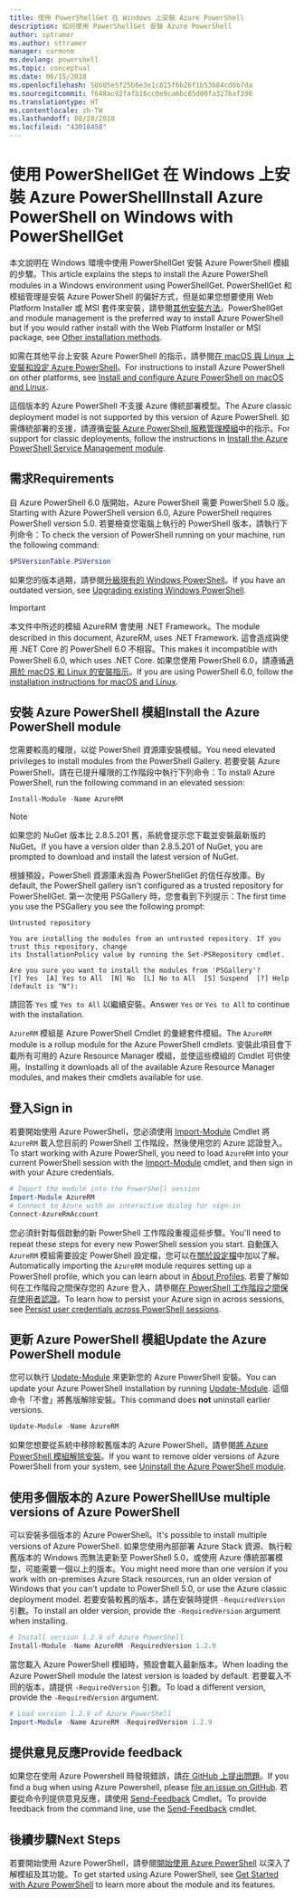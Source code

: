 ```yaml
---
title: 使用 PowerShellGet 在 Windows 上安裝 Azure PowerShell
description: 如何使用 PowerShellGet 安裝 Azure PowerShell
author: sptramer
ms.author: sttramer
manager: carmonm
ms.devlang: powershell
ms.topic: conceptual
ms.date: 06/15/2018
ms.openlocfilehash: 50b05e5f25b6e3e1c815f6b26f1b53b84cd0b7da
ms.sourcegitcommit: f648ac92fafb16cc0e9ca6bc85d00fa327baf396
ms.translationtype: HT
ms.contentlocale: zh-TW
ms.lasthandoff: 08/28/2018
ms.locfileid: "43018458"
---
```

# <a name="install-azure-powershell-on-windows-with-powershellget"></a><span data-ttu-id="6598a-103">使用 PowerShellGet 在 Windows 上安裝 Azure PowerShell</span><span class="sxs-lookup"><span data-stu-id="6598a-103">Install Azure PowerShell on Windows with PowerShellGet</span></span>

<span data-ttu-id="6598a-104">本文說明在 Windows 環境中使用 PowerShellGet 安裝 Azure PowerShell 模組的步驟。</span><span class="sxs-lookup"><span data-stu-id="6598a-104">This article explains the steps to install the Azure PowerShell modules in a Windows environment using PowerShellGet.</span></span> <span data-ttu-id="6598a-105">PowerShellGet 和模組管理是安裝 Azure PowerShell 的偏好方式，但是如果您想要使用 Web Platform Installer 或 MSI 套件來安裝，請參閱[其他安裝方法](other-install.md)。</span><span class="sxs-lookup"><span data-stu-id="6598a-105">PowerShellGet and module management is the preferred way to install Azure PowerShell but if you would rather install with the Web Platform Installer or MSI package, see [Other installation methods](other-install.md).</span></span>

<span data-ttu-id="6598a-106">如需在其他平台上安裝 Azure PowerShell 的指示，請參閱[在 macOS 與 Linux 上安裝和設定 Azure PowerShell](install-azurermps-maclinux.md)。</span><span class="sxs-lookup"><span data-stu-id="6598a-106">For instructions to install Azure PowerShell on other platforms, see [Install and configure Azure PowerShell on macOS and Linux](install-azurermps-maclinux.md).</span></span>

<span data-ttu-id="6598a-107">這個版本的 Azure PowerShell 不支援 Azure 傳統部署模型。</span><span class="sxs-lookup"><span data-stu-id="6598a-107">The Azure classic deployment model is not supported by this version of Azure PowerShell.</span></span> <span data-ttu-id="6598a-108">如需傳統部署的支援，請遵循[安裝 Azure PowerShell 服務管理模組](/powershell/azure/servicemanagement/install-azure-ps)中的指示。</span><span class="sxs-lookup"><span data-stu-id="6598a-108">For support for classic deployments, follow the instructions in [Install the Azure PowerShell Service Management module](/powershell/azure/servicemanagement/install-azure-ps).</span></span>

## <a name="requirements"></a><span data-ttu-id="6598a-109">需求</span><span class="sxs-lookup"><span data-stu-id="6598a-109">Requirements</span></span>

<span data-ttu-id="6598a-110">自 Azure PowerShell 6.0 版開始，Azure PowerShell 需要 PowerShell 5.0 版。</span><span class="sxs-lookup"><span data-stu-id="6598a-110">Starting with Azure PowerShell version 6.0, Azure PowerShell requires PowerShell version 5.0.</span></span> <span data-ttu-id="6598a-111">若要檢查您電腦上執行的 PowerShell 版本，請執行下列命令：</span><span class="sxs-lookup"><span data-stu-id="6598a-111">To check the version of PowerShell running on your machine, run the following command:</span></span>

```powershell
$PSVersionTable.PSVersion
```

<span data-ttu-id="6598a-112">如果您的版本過期，請參閱[升級現有的 Windows PowerShell](/powershell/scripting/setup/installing-windows-powershell?view=powershell-6#upgrading-existing-windows-powershell)。</span><span class="sxs-lookup"><span data-stu-id="6598a-112">If you have an outdated version, see [Upgrading existing Windows PowerShell](/powershell/scripting/setup/installing-windows-powershell?view=powershell-6#upgrading-existing-windows-powershell).</span></span>

> [!IMPORTANT]
> <span data-ttu-id="6598a-113">本文件中所述的模組 AzureRM 會使用 .NET Framework。</span><span class="sxs-lookup"><span data-stu-id="6598a-113">The module described in this document, AzureRM, uses .NET Framework.</span></span> <span data-ttu-id="6598a-114">這會造成與使用 .NET Core 的 PowerShell 6.0 不相容。</span><span class="sxs-lookup"><span data-stu-id="6598a-114">This makes it incompatible with PowerShell 6.0, which uses .NET Core.</span></span> <span data-ttu-id="6598a-115">如果您使用 PowerShell 6.0，請遵循[適用於 macOS 和 Linux 的安裝指示](install-azurermps-maclinux.md)。</span><span class="sxs-lookup"><span data-stu-id="6598a-115">If you are using PowerShell 6.0, follow the [installation instructions for macOS and Linux](install-azurermps-maclinux.md).</span></span>

## <a name="install-the-azure-powershell-module"></a><span data-ttu-id="6598a-116">安裝 Azure PowerShell 模組</span><span class="sxs-lookup"><span data-stu-id="6598a-116">Install the Azure PowerShell module</span></span>

<span data-ttu-id="6598a-117">您需要較高的權限，以從 PowerShell 資源庫安裝模組。</span><span class="sxs-lookup"><span data-stu-id="6598a-117">You need elevated privileges to install modules from the PowerShell Gallery.</span></span> <span data-ttu-id="6598a-118">若要安裝 Azure PowerShell，請在已提升權限的工作階段中執行下列命令：</span><span class="sxs-lookup"><span data-stu-id="6598a-118">To install Azure PowerShell, run the following command in an elevated session:</span></span>

```powershell
Install-Module -Name AzureRM
```

> [!NOTE]
> <span data-ttu-id="6598a-119">如果您的 NuGet 版本比 2.8.5.201 舊，系統會提示您下載並安裝最新版的 NuGet。</span><span class="sxs-lookup"><span data-stu-id="6598a-119">If you have a version older than 2.8.5.201 of NuGet, you are prompted to download and install the latest version of NuGet.</span></span>

<span data-ttu-id="6598a-120">根據預設，PowerShell 資源庫未設為 PowerShellGet 的信任存放庫。</span><span class="sxs-lookup"><span data-stu-id="6598a-120">By default, the PowerShell gallery isn't configured as a trusted repository for PowerShellGet.</span></span> <span data-ttu-id="6598a-121">第一次使用 PSGallery 時，您會看到下列提示：</span><span class="sxs-lookup"><span data-stu-id="6598a-121">The first time you use the PSGallery you see the following prompt:</span></span>

```output
Untrusted repository

You are installing the modules from an untrusted repository. If you trust this repository, change
its InstallationPolicy value by running the Set-PSRepository cmdlet.

Are you sure you want to install the modules from 'PSGallery'?
[Y] Yes  [A] Yes to All  [N] No  [L] No to All  [S] Suspend  [?] Help (default is "N"):
```

<span data-ttu-id="6598a-122">請回答 `Yes` 或 `Yes to All` 以繼續安裝。</span><span class="sxs-lookup"><span data-stu-id="6598a-122">Answer `Yes` or `Yes to All` to continue with the installation.</span></span>

<span data-ttu-id="6598a-123">`AzureRM` 模組是 Azure PowerShell Cmdlet 的彙總套件模組。</span><span class="sxs-lookup"><span data-stu-id="6598a-123">The `AzureRM` module is a rollup module for the Azure PowerShell cmdlets.</span></span> <span data-ttu-id="6598a-124">安裝此項目會下載所有可用的 Azure Resource Manager 模組，並使這些模組的 Cmdlet 可供使用。</span><span class="sxs-lookup"><span data-stu-id="6598a-124">Installing it downloads all of the available Azure Resource Manager modules, and makes their cmdlets available for use.</span></span>

## <a name="sign-in"></a><span data-ttu-id="6598a-125">登入</span><span class="sxs-lookup"><span data-stu-id="6598a-125">Sign in</span></span>

<span data-ttu-id="6598a-126">若要開始使用 Azure PowerShell，您必須使用 [Import-Module](/powershell/module/Microsoft.PowerShell.Core/Import-Module) Cmdlet 將 `AzureRM` 載入您目前的 PowerShell 工作階段，然後使用您的 Azure 認證登入。</span><span class="sxs-lookup"><span data-stu-id="6598a-126">To start working with Azure PowerShell, you need to load `AzureRM` into your current PowerShell session with the [Import-Module](/powershell/module/Microsoft.PowerShell.Core/Import-Module) cmdlet, and then sign in with your Azure credentials.</span></span>

```powershell
# Import the module into the PowerShell session
Import-Module AzureRM
# Connect to Azure with an interactive dialog for sign-in
Connect-AzureRmAccount
```

<span data-ttu-id="6598a-127">您必須針對每個啟動的新 PowerShell 工作階段重複這些步驟。</span><span class="sxs-lookup"><span data-stu-id="6598a-127">You'll need to repeat these steps for every new PowerShell session you start.</span></span> <span data-ttu-id="6598a-128">自動匯入 `AzureRM` 模組需要設定 PowerShell 設定檔，您可以在[關於設定檔](/powershell/module/microsoft.powershell.core/about/about_profiles)中加以了解。</span><span class="sxs-lookup"><span data-stu-id="6598a-128">Automatically importing the `AzureRM` module requires setting up a PowerShell profile, which you can learn about in [About Profiles](/powershell/module/microsoft.powershell.core/about/about_profiles).</span></span>
<span data-ttu-id="6598a-129">若要了解如何在工作階段之間保存您的 Azure 登入，請參閱[在 PowerShell 工作階段之間保存使用者認證](context-persistence.md)。</span><span class="sxs-lookup"><span data-stu-id="6598a-129">To learn how to persist your Azure sign in across sessions, see [Persist user credentials across PowerShell sessions](context-persistence.md).</span></span>

## <a name="update-the-azure-powershell-module"></a><span data-ttu-id="6598a-130">更新 Azure PowerShell 模組</span><span class="sxs-lookup"><span data-stu-id="6598a-130">Update the Azure PowerShell module</span></span>

<span data-ttu-id="6598a-131">您可以執行 [Update-Module](/powershell/module/powershellget/update-module) 來更新您的 Azure PowerShell 安裝。</span><span class="sxs-lookup"><span data-stu-id="6598a-131">You can update your Azure PowerShell installation by running [Update-Module](/powershell/module/powershellget/update-module).</span></span> <span data-ttu-id="6598a-132">這個命令「不會」將舊版解除安裝。</span><span class="sxs-lookup"><span data-stu-id="6598a-132">This command does __not__ uninstall earlier versions.</span></span>

```powershell
Update-Module -Name AzureRM
```

<span data-ttu-id="6598a-133">如果您想要從系統中移除較舊版本的 Azure PowerShell，請參閱[將 Azure PowerShell 模組解除安裝](uninstall-azurerm-ps.md)。</span><span class="sxs-lookup"><span data-stu-id="6598a-133">If you want to remove older versions of Azure PowerShell from your system, see [Uninstall the Azure PowerShell module](uninstall-azurerm-ps.md).</span></span>

## <a name="use-multiple-versions-of-azure-powershell"></a><span data-ttu-id="6598a-134">使用多個版本的 Azure PowerShell</span><span class="sxs-lookup"><span data-stu-id="6598a-134">Use multiple versions of Azure PowerShell</span></span>

<span data-ttu-id="6598a-135">可以安裝多個版本的 Azure PowerShell。</span><span class="sxs-lookup"><span data-stu-id="6598a-135">It's possible to install multiple versions of Azure PowerShell.</span></span> <span data-ttu-id="6598a-136">如果您使用內部部署 Azure Stack 資源、執行較舊版本的 Windows 而無法更新至 PowerShell 5.0，或使用 Azure 傳統部署模型，可能需要一個以上的版本。</span><span class="sxs-lookup"><span data-stu-id="6598a-136">You might need more than one version if you work with on-premises Azure Stack resources, run an older version of Windows that you can't update to PowerShell 5.0, or use the Azure classic deployment model.</span></span> <span data-ttu-id="6598a-137">若要安裝較舊的版本，請在安裝時提供 `-RequiredVersion` 引數。</span><span class="sxs-lookup"><span data-stu-id="6598a-137">To install an older version, provide the `-RequiredVersion` argument when installing.</span></span>

```powershell
# Install version 1.2.9 of Azure PowerShell
Install-Module -Name AzureRM -RequiredVersion 1.2.9
```

<span data-ttu-id="6598a-138">當您載入 Azure PowerShell 模組時，預設會載入最新版本。</span><span class="sxs-lookup"><span data-stu-id="6598a-138">When loading the Azure PowerShell module the latest version is loaded by default.</span></span> <span data-ttu-id="6598a-139">若要載入不同的版本，請提供 `-RequiredVersion` 引數。</span><span class="sxs-lookup"><span data-stu-id="6598a-139">To load a different version, provide the `-RequiredVersion` argument.</span></span>

```powershell
# Load version 1.2.9 of Azure PowerShell
Import-Module -Name AzureRM -RequiredVersion 1.2.9
```

## <a name="provide-feedback"></a><span data-ttu-id="6598a-140">提供意見反應</span><span class="sxs-lookup"><span data-stu-id="6598a-140">Provide feedback</span></span>

<span data-ttu-id="6598a-141">如果您在使用 Azure Powershell 時發現錯誤，請[在 GitHub 上提出問題](https://github.com/Azure/azure-powershell/issues)。</span><span class="sxs-lookup"><span data-stu-id="6598a-141">If you find a bug when using Azure Powershell, please [file an issue on GitHub](https://github.com/Azure/azure-powershell/issues).</span></span>
<span data-ttu-id="6598a-142">若要從命令列提供意見反應，請使用 [Send-Feedback](/powershell/module/azurerm.profile/send-feedback) Cmdlet。</span><span class="sxs-lookup"><span data-stu-id="6598a-142">To provide feedback from the command line, use the [Send-Feedback](/powershell/module/azurerm.profile/send-feedback) cmdlet.</span></span>

## <a name="next-steps"></a><span data-ttu-id="6598a-143">後續步驟</span><span class="sxs-lookup"><span data-stu-id="6598a-143">Next Steps</span></span>

<span data-ttu-id="6598a-144">若要開始使用 Azure PowerShell，請參閱[開始使用 Azure PowerShell](get-started-azureps.md) 以深入了解模組及其功能。</span><span class="sxs-lookup"><span data-stu-id="6598a-144">To get started using Azure PowerShell, see [Get Started with Azure PowerShell](get-started-azureps.md) to learn more about the module and its features.</span></span>